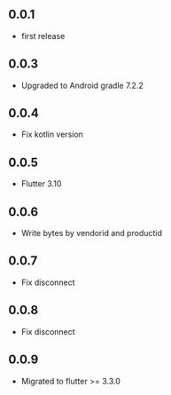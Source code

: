 ## 0.0.1

* first release

## 0.0.3

* Upgraded to Android gradle 7.2.2

## 0.0.4

* Fix kotlin version

## 0.0.5

* Flutter 3.10

## 0.0.6

* Write bytes by vendorid and productid

## 0.0.7

* Fix disconnect

## 0.0.8

* Fix disconnect

## 0.0.9

* Migrated to flutter >= 3.3.0
